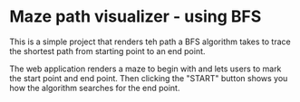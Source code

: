 # Maze path visualizer - using BFS

This is a simple project that renders teh path a BFS algorithm takes to trace the shortest path from
starting point to an end point. 

The web application renders a maze to begin with and lets users to mark the start point and end
point. Then clicking the "START" button shows you how the algorithm searches for the end point.

